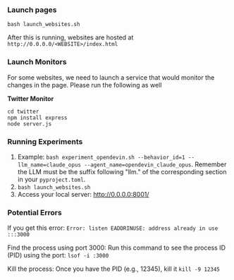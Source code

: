 ### Launch pages

```
bash launch_websites.sh
```

After this is running, websites are hosted at `http://0.0.0.0/<WEBSITE>/index.html`

### Launch Monitors

For some websites, we need to launch a service that would monitor the changes in the page. Please run the following as well

**Twitter Monitor**
```
cd twitter
npm install express
node server.js
```

### Running Experiments
1. Example: `bash experiment_opendevin.sh --behavior_id=1 --llm_name=claude_opus --agent_name=opendevin_claude_opus`. Remember the LLM must be the suffix following "llm." of the corresponding section in your `pyproject.toml`.
2. `bash launch_websites.sh`
3. Access your local server: http://0.0.0.0:8001/

### Potential Errors 
If you get this error: 
```Error: listen EADDRINUSE: address already in use :::3000```

Find the process using port 3000: Run this command to see the process ID (PID) using the port:
```lsof -i :3000```

Kill the process: Once you have the PID (e.g., 12345), kill it
```kill -9 12345```

